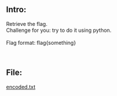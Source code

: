 ## Intro:

Retrieve the flag.
<br/>
Challenge for you: try to do it using python.
<br/><br/>
Flag format: flag{something}

<br/>

## File:
[encoded.txt](https://github.com/ChronosPK/Sibiu_Academic_CTF/files/10297634/encoded.txt)

